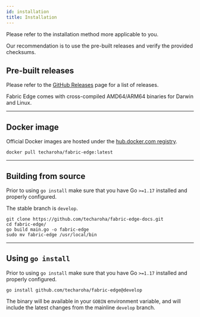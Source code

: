 ```yaml
---
id: installation
title: Installation
---
```


Please refer to the installation method more applicable to you.

Our recommendation is to use the pre-built releases and verify the provided checksums.

## Pre-built releases

Please refer to the [GitHub Releases](https://github.com/techaroha/fabric-edge-docs/releases) page for a list of releases.

Fabric Edge comes with cross-compiled AMD64/ARM64 binaries for Darwin and Linux.

--- 

## Docker image

Official Docker images are hosted under the [hub.docker.com registry](https://hub.docker.com/r/techaroha/fabric-edge).

`docker pull techaroha/fabric-edge:latest`

---

## Building from source

Prior to using `go install` make sure that you have Go `>=1.17` installed and properly configured.

The stable branch is `develop`.

```shell
git clone https://github.com/techaroha/fabric-edge-docs.git
cd fabric-edge/
go build main.go -o fabric-edge
sudo mv fabric-edge /usr/local/bin
```

---

## Using `go install`

Prior to using `go install` make sure that you have Go `>=1.17` installed and properly configured.

`go install github.com/techaroha/fabric-edge@develop`

The binary will be available in your `GOBIN` environment variable, and will include the latest changes from the mainline `develop` branch.
